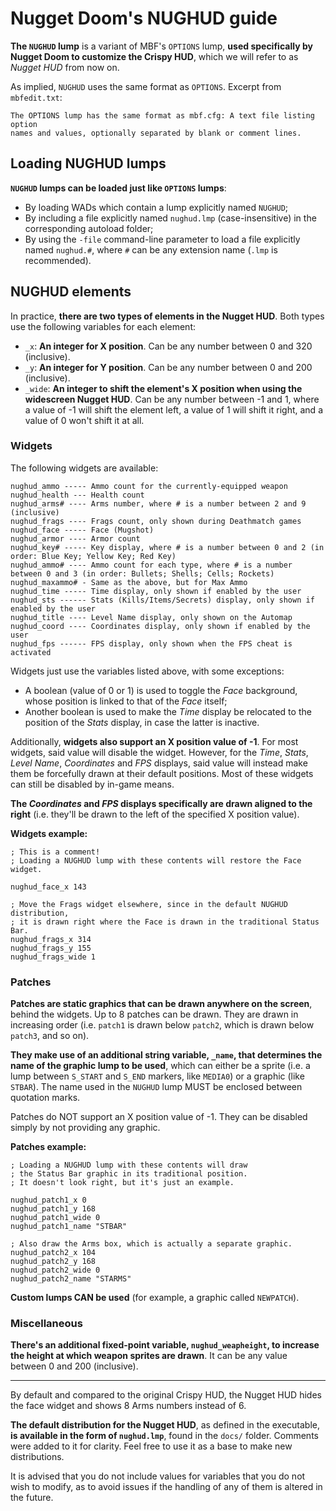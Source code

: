 # Nugget Doom's NUGHUD guide

**The `NUGHUD` lump** is a variant of MBF's `OPTIONS` lump, **used specifically by Nugget Doom to customize the Crispy HUD**, which we will refer to as _Nugget HUD_ from now on.

As implied, `NUGHUD` uses the same format as `OPTIONS`. Excerpt from `mbfedit.txt`:

```
The OPTIONS lump has the same format as mbf.cfg: A text file listing option
names and values, optionally separated by blank or comment lines.
```

## Loading NUGHUD lumps

**`NUGHUD` lumps can be loaded just like `OPTIONS` lumps**:

- By loading WADs which contain a lump explicitly named `NUGHUD`;
- By including a file explicitly named `nughud.lmp` (case-insensitive) in the corresponding autoload folder;
- By using the `-file` command-line parameter to load a file explicitly named `nughud.#`, where `#` can be any extension name (`.lmp` is recommended).

## NUGHUD elements

In practice, **there are two types of elements in the Nugget HUD**. Both types use the following variables for each element:

- `_x`: **An integer for X position**. Can be any number between 0 and 320 (inclusive).
- `_y`: **An integer for Y position**. Can be any number between 0 and 200 (inclusive).
- `_wide`: **An integer to shift the element's X position when using the widescreen Nugget HUD**. Can be any number between -1 and 1, where a value of -1 will shift the element left, a value of 1 will shift it right, and a value of 0 won't shift it at all.

### Widgets

The following widgets are available:

```
nughud_ammo ----- Ammo count for the currently-equipped weapon
nughud_health --- Health count
nughud_arms# ---- Arms number, where # is a number between 2 and 9 (inclusive)
nughud_frags ---- Frags count, only shown during Deathmatch games
nughud_face ----- Face (Mugshot)
nughud_armor ---- Armor count
nughud_key# ----- Key display, where # is a number between 0 and 2 (in order: Blue Key; Yellow Key; Red Key)
nughud_ammo# ---- Ammo count for each type, where # is a number between 0 and 3 (in order: Bullets; Shells; Cells; Rockets)
nughud_maxammo# - Same as the above, but for Max Ammo
nughud_time ----- Time display, only shown if enabled by the user
nughud_sts ------ Stats (Kills/Items/Secrets) display, only shown if enabled by the user
nughud_title ---- Level Name display, only shown on the Automap
nughud_coord ---- Coordinates display, only shown if enabled by the user
nughud_fps ------ FPS display, only shown when the FPS cheat is activated
```

Widgets just use the variables listed above, with some exceptions:

- A boolean (value of 0 or 1) is used to toggle the _Face_ background, whose position is linked to that of the _Face_ itself;
- Another boolean is used to make the _Time_ display be relocated to the position of the _Stats_ display, in case the latter is inactive.

Additionally, **widgets also support an X position value of -1**.
For most widgets, said value will disable the widget. However, for the _Time_, _Stats_, _Level Name_, _Coordinates_ and _FPS_ displays, said value will instead make them be forcefully drawn at their default positions. Most of these widgets can still be disabled by in-game means.

**The _Coordinates_ and _FPS_ displays specifically are drawn aligned to the right** (i.e. they'll be drawn to the left of the specified X position value).

**Widgets example:**

```
; This is a comment!
; Loading a NUGHUD lump with these contents will restore the Face widget.

nughud_face_x 143

; Move the Frags widget elsewhere, since in the default NUGHUD distribution,
; it is drawn right where the Face is drawn in the traditional Status Bar.
nughud_frags_x 314
nughud_frags_y 155
nughud_frags_wide 1
```

### Patches

**Patches are static graphics that can be drawn anywhere on the screen**, behind the widgets.
Up to 8 patches can be drawn. They are drawn in increasing order (i.e. `patch1` is drawn below `patch2`, which is drawn below `patch3`, and so on).

**They make use of an additional string variable, `_name`, that determines the name of the graphic lump to be used**, which can either be a sprite (i.e. a lump between `S_START` and `S_END` markers, like `MEDIA0`) or a graphic (like `STBAR`). The name used in the `NUGHUD` lump MUST be enclosed between quotation marks.

Patches do NOT support an X position value of -1. They can be disabled simply by not providing any graphic.

**Patches example:**

```
; Loading a NUGHUD lump with these contents will draw
; the Status Bar graphic in its traditional position.
; It doesn't look right, but it's just an example.

nughud_patch1_x 0
nughud_patch1_y 168
nughud_patch1_wide 0
nughud_patch1_name "STBAR"

; Also draw the Arms box, which is actually a separate graphic.
nughud_patch2_x 104
nughud_patch2_y 168
nughud_patch2_wide 0
nughud_patch2_name "STARMS"
```

**Custom lumps CAN be used** (for example, a graphic called `NEWPATCH`).

### Miscellaneous

**There's an additional fixed-point variable, `nughud_weapheight`, to increase the height at which weapon sprites are drawn**.
It can be any value between 0 and 200 (inclusive).

---

By default and compared to the original Crispy HUD, the Nugget HUD hides the face widget and shows 8 Arms numbers instead of 6.

**The default distribution for the Nugget HUD**, as defined in the executable, **is available in the form of `nughud.lmp`**, found in the `docs/` folder. Comments were added to it for clarity. Feel free to use it as a base to make new distributions.

It is advised that you do not include values for variables that you do not wish to modify, as to avoid issues if the handling of any of them is altered in the future.
